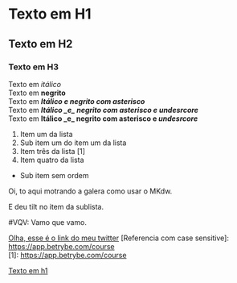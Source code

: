 # Texto em H1
## Texto em H2
### Texto em H3

Texto em *itálico*  
Texto em **negrito**  
Texto em ***Itálico e negrito com asterisco***  
Texto em **_Itálico \_e\_ negrito com asterisco e undesrcore_**  
Texto em **Itálico \_e\_ negrito com asterisco e _undesrcore_**  

1. Item um da lista  
1. Sub item um do item um da lista 
1. Item três da lista [1]
1. Item quatro da lista
  * Sub item sem ordem

Oi, to aqui motrando a galera como usar o MKdw.

E deu tilt no item da sublista.

#VQV:  Vamo que vamo.

[Olha, esse é o link do meu twitter](https://www.twitter.com/kylefelipe "Twitter do kyle")
[Referencia com case sensitive]: https://app.betrybe.com/course  
[1]: https://app.betrybe.com/course

[Texto em h1](./README.md$Texto_em_h1) 
